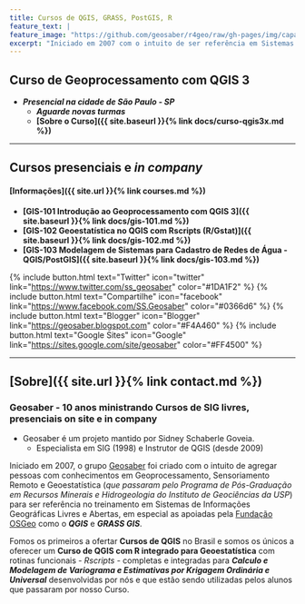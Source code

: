 ```yaml
---
title: Cursos de QGIS, GRASS, PostGIS, R
feature_text: |
feature_image: "https://github.com/geosaber/r4geo/raw/gh-pages/img/capa_geosaber.jpg"
excerpt: "Iniciado em 2007 com o intuito de ser referência em Sistemas de Informações Geográficas Livres e Abertas, em especial nas suportadas pela [Fundação OSGeo](http://www.osgeo.org) como o ***QGIS*** e ***GRASS GIS***."
---
```

## Curso de Geoprocessamento com QGIS 3
- ***Presencial na cidade de São Paulo - SP***
  - ***Aguarde novas turmas***
  - **[Sobre o Curso]({{ site.baseurl }}{% link docs/curso-qgis3x.md %})**

---
## Cursos presenciais e *in company*
#### [Informações]({{ site.url }}{% link courses.md %})
- **[GIS-101 Introdução ao Geoprocessamento com QGIS 3]({{ site.baseurl }}{% link docs/gis-101.md %})**
- **[GIS-102 Geoestatística no QGIS com Rscripts (R/Gstat)]({{ site.baseurl }}{% link docs/gis-102.md %})**
- **[GIS-103 Modelagem de Sistemas para Cadastro de Redes de Água - QGIS/PostGIS]({{ site.baseurl }}{% link docs/gis-103.md %})**

{% include button.html text="Twitter" icon="twitter" link="https://www.twitter.com/ss_geosaber" color="#1DA1F2" %} {% include button.html text="Compartilhe" icon="facebook" link="https://www.facebook.com/SS.Geosaber" color="#0366d6" %} {% include button.html text="Blogger" icon="Blogger" link="https://geosaber.blogspot.com" color="#F4A460" %} {% include button.html text="Google Sites" icon="Google" link="https://sites.google.com/site/geosaber" color="#FF4500" %}

---
## [Sobre]({{ site.url }}{% link contact.md %})
### Geosaber - 10 anos ministrando Cursos de SIG livres, presenciais on site e in company
- Geosaber é um projeto mantido por Sidney Schaberle Goveia.
  - Especialista em SIG (1998) e Instrutor de QGIS (desde 2009)

Iniciado em 2007, o grupo [Geosaber](http://www.geosaber.com.br) foi criado com o intuito de agregar pessoas com conhecimentos em Geoprocessamento, Sensoriamento Remoto e Geoestatística (*que passaram pelo Programa de Pós-Graduação em Recursos Minerais e Hidrogeologia do Instituto de Geociências da USP*) para ser referência no treinamento em Sistemas de Informações Geográficas Livres e Abertas, em especial as apoiadas pela [Fundação OSGeo](http://www.osgeo.org) como o ***QGIS*** e ***GRASS GIS***.

Fomos os primeiros a ofertar **Cursos de QGIS** no Brasil e somos os únicos a oferecer um **Curso de QGIS com R integrado para Geoestatística** com rotinas funcionais - *Rscripts* - completas e integradas para ***Calculo e Modelagem de Variograma e Estimativas por Krigagem Ordinária e Universal*** desenvolvidas por nós e que estão sendo utilizadas pelos alunos que passaram por nosso Curso.
